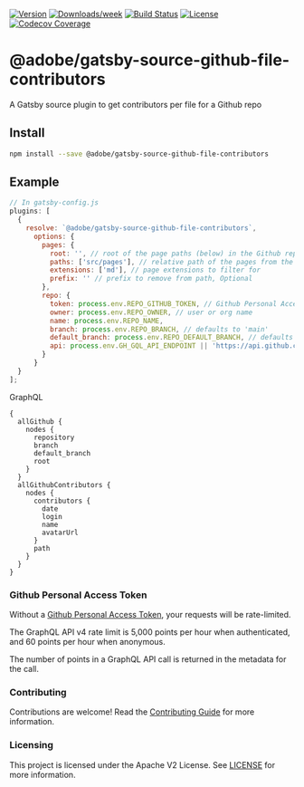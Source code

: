 <!--
Copyright 2020 Adobe. All rights reserved.
This file is licensed to you under the Apache License, Version 2.0 (the "License");
you may not use this file except in compliance with the License. You may obtain a copy
of the License at http://www.apache.org/licenses/LICENSE-2.0

Unless required by applicable law or agreed to in writing, software distributed under
the License is distributed on an "AS IS" BASIS, WITHOUT WARRANTIES OR REPRESENTATIONS
OF ANY KIND, either express or implied. See the License for the specific language
governing permissions and limitations under the License.
-->

[![Version](https://img.shields.io/npm/v/@adobe/gatsby-source-github-file-contributors.svg)](https://npmjs.org/package/@adobe/gatsby-source-github-file-contributors)
[![Downloads/week](https://img.shields.io/npm/dw/@adobe/gatsby-source-github-file-contributors.svg)](https://npmjs.org/package/@adobe/gatsby-source-github-file-contributors)
[![Build Status](https://travis-ci.com/adobe/gatsby-source-github-file-contributors.svg?branch=master)](https://travis-ci.com/adobe/gatsby-source-github-file-contributors)
[![License](https://img.shields.io/badge/License-Apache%202.0-blue.svg)](https://opensource.org/licenses/Apache-2.0) 
[![Codecov Coverage](https://img.shields.io/codecov/c/github/adobe/gatsby-source-github-file-contributors/master.svg?style=flat-square)](https://codecov.io/gh/adobe/gatsby-source-github-file-contributors/)

# @adobe/gatsby-source-github-file-contributors

A Gatsby source plugin to get contributors per file for a Github repo

## Install

```bash
npm install --save @adobe/gatsby-source-github-file-contributors
```

## Example

```javascript
// In gatsby-config.js
plugins: [
  {
    resolve: `@adobe/gatsby-source-github-file-contributors`,
      options: {
        pages: {
          root: '', // root of the page paths (below) in the Github repo
          paths: ['src/pages'], // relative path of the pages from the config
          extensions: ['md'], // page extensions to filter for
          prefix: '' // prefix to remove from path, Optional
        },
        repo: {
          token: process.env.REPO_GITHUB_TOKEN, // Github Personal Access Token
          owner: process.env.REPO_OWNER, // user or org name
          name: process.env.REPO_NAME, 
          branch: process.env.REPO_BRANCH, // defaults to 'main'
          default_branch: process.env.REPO_DEFAULT_BRANCH, // defaults to 'main'
          api: process.env.GH_GQL_API_ENDPOINT || 'https://api.github.com/graphql' // API url, Optional. Default: 'https://api.github.com/graphql'
        }
      }
  }
];
```

GraphQL
```
{
  allGithub {
    nodes {
      repository
      branch
      default_branch
      root
    }
  }    
  allGithubContributors {
    nodes {
      contributors {
        date
        login
        name
        avatarUrl
      }
      path
    }
  }        
}
```

### Github Personal Access Token

Without a [Github Personal Access Token](https://docs.github.com/en/github/authenticating-to-github/creating-a-personal-access-token), your requests will be rate-limited.

The GraphQL API v4 rate limit is 5,000 points per hour when authenticated, and 60 points per hour when anonymous.

The number of points in a GraphQL API call is returned in the metadata for the call.

### Contributing

Contributions are welcome! Read the [Contributing Guide](./.github/CONTRIBUTING.md) for more information.

### Licensing

This project is licensed under the Apache V2 License. See [LICENSE](LICENSE) for more information.
